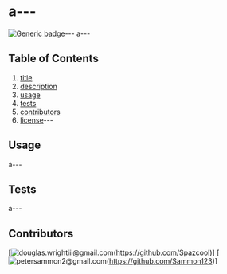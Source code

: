 # a---
[![Generic badge](https://img.shields.io/badge/<SUBJECT>-<STATUS>-<COLOR>.svg)](https://shields.io/)---
a---
## Table of Contents
1. [title](#title)
2. [description](#description)
3. [usage](#usage)
4. [tests](#tests)
5. [contributors](#contributors)
6. [license](#license)---
## Usage
a---
## Tests
a---
## Contributors
[![douglas.wrightiii@gmail.com](https://avatars2.githubusercontent.com/u/17243640?v=4)(https://github.com/Spazcool)] [![petersammon2@gmail.com](https://avatars3.githubusercontent.com/u/61717956?v=4)(https://github.com/Sammon123)]
